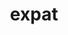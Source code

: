 ---
title: "expat"
layout: cache
categories: [package, v0.18]
meta: {"versions": ["2.4.8"], "compilers": ["gcc@7.5.0", "gcc@8.4.0"]}
spec_files: 
 - spec-0.json
 - spec-1.json
spec_names:
 - 'expat@2.4.8%gcc@7.5.0+libbsd arch=linux-ubuntu18.04-x86_64 ^libbsd@0.11.5%gcc@7.5.0 arch=linux-ubuntu18.04-x86_64 ^libmd@1.0.4%gcc@7.5.0 arch=linux-ubuntu18.04-x86_64'
 - 'expat@2.4.8%gcc@8.4.0+libbsd arch=linux-ubuntu18.04-x86_64 ^libbsd@0.11.5%gcc@8.4.0 arch=linux-ubuntu18.04-x86_64 ^libmd@1.0.4%gcc@8.4.0 arch=linux-ubuntu18.04-x86_64'
---